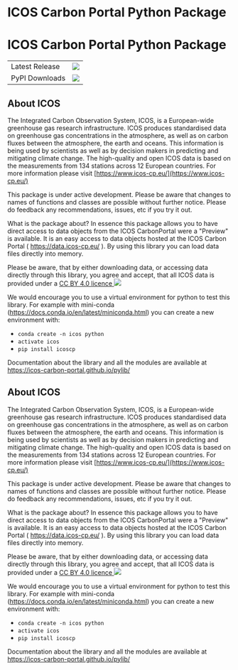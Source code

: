 # ICOS Carbon Portal Python Package
# ICOS Carbon Portal Python Package

<table>
    <tr>
        <td>Latest Release</td>
        <td>
            <a href="https://pypi.org/project/icoscp/"/>
            <img src="https://badge.fury.io/py/icoscp.svg"/>
        </td>
    </tr>
    <tr>
        <td>PyPI Downloads</td>
        <td>
            <a href="https://pepy.tech/project/icoscp"/>
            <img src="https://static.pepy.tech/personalized-badge/icoscp?period=total&units=international_system&left_color=black&right_color=orange&left_text=Downloads"/>
        </td>
    </tr>
</table>

## About ICOS

The Integrated Carbon Observation System, ICOS, is a European-wide greenhouse gas research infrastructure. ICOS produces standardised data on greenhouse gas concentrations in the atmosphere, as well as on carbon fluxes between the atmosphere, the earth and oceans. This information is being used by scientists as well as by decision makers in predicting and mitigating climate change. The high-quality and open ICOS data is based on the measurements from 134 stations across 12 European countries. For more information please visit [https://www.icos-cp.eu/](https://www.icos-cp.eu/)


This package is under active development. Please be aware that changes to names of functions and classes are possible without further notice. Please do feedback any recommendations, issues, etc if you try it out.


What is the package about?
In essence this package allows you to have direct access to data objects from the ICOS CarbonPortal were a "Preview" is available. It is an easy access to data objects hosted at the ICOS Carbon Portal ( https://data.icos-cp.eu/ ). By using this library you can load data files directly into memory.

Please be aware, that by either downloading data, or accessing data directly through this library, you agree and accept, that all ICOS data is provided under a <a href="https://data.icos-cp.eu/licence" target="_blank">CC BY 4.0 licence <img src="https://www.icos-cp.eu/sites/default/files/inline-images/creativecommons.png"></a>

We would encourage you to use a virtual environment for python to test this library.
For example with mini-conda (https://docs.conda.io/en/latest/miniconda.html) you can create a new environment with:

- `conda create -n icos python`
- `activate icos`
- `pip install icoscp`


Documentation about the library and all the modules are available at https://icos-carbon-portal.github.io/pylib/






## About ICOS

The Integrated Carbon Observation System, ICOS, is a European-wide greenhouse gas research infrastructure. ICOS produces standardised data on greenhouse gas concentrations in the atmosphere, as well as on carbon fluxes between the atmosphere, the earth and oceans. This information is being used by scientists as well as by decision makers in predicting and mitigating climate change. The high-quality and open ICOS data is based on the measurements from 134 stations across 12 European countries. For more information please visit [https://www.icos-cp.eu/](https://www.icos-cp.eu/)


This package is under active development. Please be aware that changes to names of functions and classes are possible without further notice. Please do feedback any recommendations, issues, etc if you try it out.


What is the package about?
In essence this package allows you to have direct access to data objects from the ICOS CarbonPortal were a "Preview" is available. It is an easy access to data objects hosted at the ICOS Carbon Portal ( https://data.icos-cp.eu/ ). By using this library you can load data files directly into memory.

Please be aware, that by either downloading data, or accessing data directly through this library, you agree and accept, that all ICOS data is provided under a <a href="https://data.icos-cp.eu/licence" target="_blank">CC BY 4.0 licence <img src="https://www.icos-cp.eu/sites/default/files/inline-images/creativecommons.png"></a>

We would encourage you to use a virtual environment for python to test this library.
For example with mini-conda (https://docs.conda.io/en/latest/miniconda.html) you can create a new environment with:

- `conda create -n icos python`
- `activate icos`
- `pip install icoscp`


Documentation about the library and all the modules are available at https://icos-carbon-portal.github.io/pylib/





